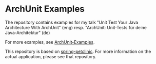 # ArchUnit Examples

The repository contains examples for my talk "Unit Test Your Java Architecture With ArchUnit" (eng) resp. "ArchUnit: Unit-Tests für deine Java-Architektur" (de)

For more examples, see [ArchUnit-Examples](https://github.com/TNG/ArchUnit-Examples).

This repository is based on [spring-petclinic](https://github.com/spring-projects/spring-petclinic).
For more information on the actual application, please see that repository.
